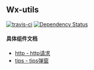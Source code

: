 ## Wx-utils

[![travis-ci](https://travis-ci.org/Tencent/wepy.svg?branch=master)](https://travis-ci.org/urionz/wx-utils)
[![Dependency Status](https://david-dm.org/urionz/wx-utils.svg)](https://david-dm.org/urionz/wx-utils)



#### 具体组件文档
* [http - http请求](./packages/wx-http-axios/README.md)
* [tips - tips弹窗](./packages/wx-tips/README.md)